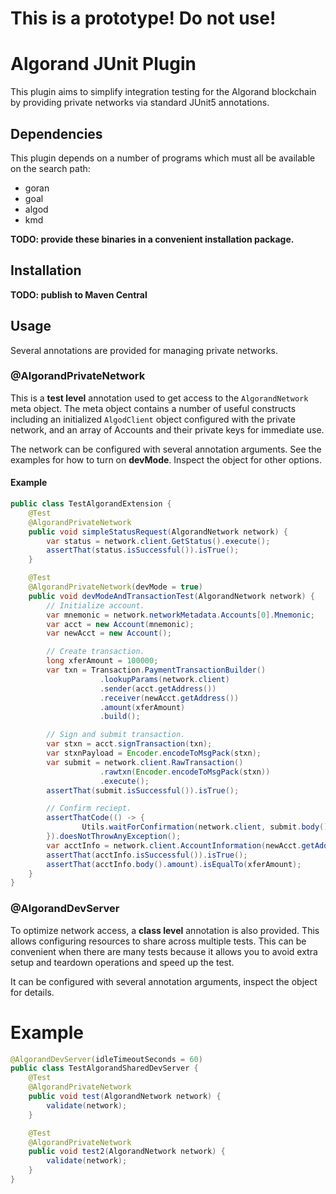 # This is a prototype! Do not use!

# Algorand JUnit Plugin

This plugin aims to simplify integration testing for the Algorand blockchain by providing private networks via standard JUnit5 annotations.

## Dependencies
This plugin depends on a number of programs which must all be available on the search path:
* goran
* goal
* algod
* kmd

**TODO: provide these binaries in a convenient installation package.**

## Installation

**TODO: publish to Maven Central**


## Usage

Several annotations are provided for managing private networks.

### @AlgorandPrivateNetwork

This is a **test level** annotation used to get access to the `AlgorandNetwork` meta object. The meta object contains a number of useful constructs including an initialized `AlgodClient` object configured with the private network, and an array of Accounts and their private keys for immediate use.

The network can be configured with several annotation arguments. See the examples for how to turn on **devMode**. Inspect the object for other options.
#### Example

```java
public class TestAlgorandExtension {
    @Test
    @AlgorandPrivateNetwork
    public void simpleStatusRequest(AlgorandNetwork network) {
        var status = network.client.GetStatus().execute();
        assertThat(status.isSuccessful()).isTrue();
    }

    @Test
    @AlgorandPrivateNetwork(devMode = true)
    public void devModeAndTransactionTest(AlgorandNetwork network) {
        // Initialize account.
        var mnemonic = network.networkMetadata.Accounts[0].Mnemonic;
        var acct = new Account(mnemonic);
        var newAcct = new Account();

        // Create transaction.
        long xferAmount = 100000;
        var txn = Transaction.PaymentTransactionBuilder()
                    .lookupParams(network.client)
                    .sender(acct.getAddress())
                    .receiver(newAcct.getAddress())
                    .amount(xferAmount)
                    .build();

        // Sign and submit transaction.
        var stxn = acct.signTransaction(txn);
        var stxnPayload = Encoder.encodeToMsgPack(stxn);
        var submit = network.client.RawTransaction()
                    .rawtxn(Encoder.encodeToMsgPack(stxn))
                    .execute();
        assertThat(submit.isSuccessful()).isTrue();

        // Confirm reciept.
        assertThatCode(() -> {
                Utils.waitForConfirmation(network.client, submit.body().txId, 5);
        }).doesNotThrowAnyException();
        var acctInfo = network.client.AccountInformation(newAcct.getAddress()).execute();
        assertThat(acctInfo.isSuccessful()).isTrue();
        assertThat(acctInfo.body().amount).isEqualTo(xferAmount);
    }
}
```

### @AlgorandDevServer
To optimize network access, a **class level** annotation is also provided. This allows configuring resources to share across multiple tests. This can be convenient when there are many tests because it allows you to avoid extra setup and teardown operations and speed up the test.

It can be configured with several annotation arguments, inspect the object for details.
# Example
```java
@AlgorandDevServer(idleTimeoutSeconds = 60)
public class TestAlgorandSharedDevServer {
    @Test
    @AlgorandPrivateNetwork
    public void test(AlgorandNetwork network) {
        validate(network);
    }

    @Test
    @AlgorandPrivateNetwork
    public void test2(AlgorandNetwork network) {
        validate(network);
    }
}
```
